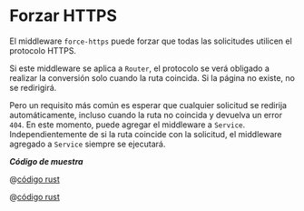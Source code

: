 # Forzar HTTPS

El middleware `force-https` puede forzar que todas las solicitudes utilicen el protocolo HTTPS.

Si este middleware se aplica a `Router`, el protocolo se verá obligado a realizar la conversión solo cuando la ruta coincida. Si la página no existe, no se redirigirá.

Pero un requisito más común es esperar que cualquier solicitud se redirija automáticamente, incluso cuando la ruta no coincida y devuelva un error `404`. En este momento, puede agregar el middleware a `Service`. Independientemente de si la ruta coincide con la solicitud, el middleware agregado a `Service` siempre se ejecutará.

_**Código de muestra**_

<CodeGroup>
<CodeGroupItem title="main.rs" active>

@[código rust](../../../../codes/force-https/src/main.rs)

</CodeGroupItem>
<CodeGroupItem title="Cargo.toml">

@[código rust](../../../../codes/force-https/Cargo.toml)

</CodeGroupItem> </CodeGroup>
